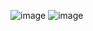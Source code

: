 ![image](https://note.youdao.com/yws/public/resource/eda4883760fceb5742a3766ef50240cc/xmlnote/A9440A1E80644723A8F6E49524C219FE/8223)
![image](https://note.youdao.com/yws/public/resource/eda4883760fceb5742a3766ef50240cc/xmlnote/2113BF142C9E4087974368AA078FD94F/8224)